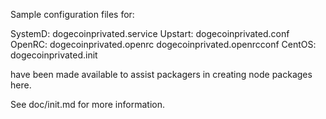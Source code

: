 Sample configuration files for:

SystemD: dogecoinprivated.service
Upstart: dogecoinprivated.conf
OpenRC:  dogecoinprivated.openrc
         dogecoinprivated.openrcconf
CentOS:  dogecoinprivated.init

have been made available to assist packagers in creating node packages here.

See doc/init.md for more information.
